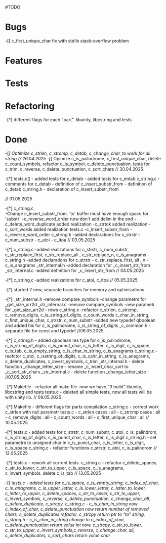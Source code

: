 #TODO

# Bugs
-[] c_first_unique_char fix with stdlib stack-overflow problem

# Features

# Tests


# Refactoring
-[*] different flags for each "part". libunity, libcstring and tests


# Done
-[*] Optimize c_strlen, c_strcmp, c_detab, 
     c_change_char_to work for all string // 26.04.2025
-[*] Opimize c_is_palindrome, c_first_unique_char, delete c_count_symbols, refactor c_is_symbol, c_delete_punctuation, tests for c_trim, c_reverse, c_delete_punctuation, c_sort_chars // 30.04.2025

-[*] tests.c() 
      - added tests for c_detab
      - added tests for c_entab
     c_string.c
      - comments for c_detab
      - definition of c_insert_substr_from
      - definition of c_detab
     c_string.h
      - declaration of c_insert_substr_from

// 01.05.2025

-[*] c_string.c  
      -Change c_insert_substr_from. 'to' buffer must have enough space for 'substr'
      -c_reverse_word_order now don't add delim in the end
      -c_delete_word_duplicate added realization
      -c_strtok added realization
      -c_sort_words added realization
     tests.c
      -c_insert_substr_from
      -c_reverse_word_order
     c_string.h
      -added declarations for c_strstr
      - c_num_substr
      - c_atoi
      - c_itoa
// 03.05.2025
     
-[*] c_string.c
      -added realizations for c_strstr, c_num_substr, c_str_replace_first,
       c_str_replace_all , c_str_replace_n, c_is_anagrams
     c_string.h
      -added declarations for c_strstr
      - c_str_replace_first, all , n
      - c_is_anagrams
     _str_internal.h 
      -added declaration for _c_insert_str_from
     _str_internal.c 
      -added definition for _c_insert_str_from
// 04.05.2025

-[*] c_string.c
      -added realizations for c_atoi, c_itoa
// 05.05.2025

-[*] started 2 new, separate branches for memory and optimizations

-[*] _str_internal.h 
     -remove compare_symbols
     -change parametrs for _get_size_arr2d
     _str_internal.c
     -remove compare_symbols
     -new parametr for _get_size_arr2d - rows
     c_string.c
     -refactor c_strlen, c_strcmp, c_remove_digits, c_is_string_of_digits, c_count_words
      c_char_in_string, c_first_unique_char, c_strstr, c_num_substr
     -added new typedef qboolean and added his for c_is_palindrome, c_is_string_of_digits
     _c_common.h
     -separate file for const and typedef
//06.05.2025

-[*] c_stirng.h
     - added qboolean res type for c_is_palindrome, c_is_string_of_digits, c_is_punct_char,
     c_is_letter, c_is_digit, c_is_space, c_is_tab, c_is_empty_string, c_is_char_in_string, c_is_anagrams
     c_string.c 
     - reafctor c_atoi, c_isstring_of_digits, c_is_cahr_in_string, c_is_anagrams, c_delete_duplicates, c_invert_symbols, c_trim
     _str_internal.h
     - delete function _change_letter_size
     - rename _c_insert_char_sort to _c_sort_str_chars
     _str_internal.c
     - delete function _change_letter_size
//07.05.2025

-[*] Makefile
     - refactor all make file. now we have "3 build"
     libunity, libcstring and tests
     tests.c
     - deleted all simple tests, now all tests will be with
     unity lib.
// 09.05.2025

-[*] Makefile
     - different flags for parts compilation
     c_string.c
     - correct work c_strlen with null parametr
     tests.c
     - c_strlen cases : all 
     - c_strcmp cases : all
     - c_remove_digits : all
     - c_count_words : all
     - c_first_unique_char : all
// 10.05.2025

-[*] tests.c
     - added tests for c_strstr, c_num_substr, c_atoi, c_is_palindrom, 
     c_is_string_of_digits, c_is_punct_char, c_is_letter, c_is_digit
     c_string.h 
     - set parametrs to unsigned char in c_is_punct_char, c_is_letter, c_is_digit, c_is_space
     c_string.c
     - refactor functions c_strstr, c_atoi, c_is_palindrom
// 12.05.2025


-[*] tests.c
     - rework all current tests.
     c_string.c
     - refactor c_delete_spaces, c_str_to_lower, c_str_to_upper, c_is_space, c_is_anagrams, c_invert_symbols.
     delete c_is_tab
// 13.05.2025

-[*] tests.c
     - added tests for c_is_space, c_is_empty_string, c_index_of_char,
     c_is_anagrams, c_is_upper_letter, c_is_lower_letter, c_letter_to_lower, c_letter_to_upper, c_delete_spaces, c_str_to_lower, c_str_to_upper, c_invert_symbols, c_reverse, c_delete_punctuation, c_change_char_all, c_delete_duplicate,
c_strcpy.
     c_string.c
     - c_is_char_in_string now c_index_of_char, c_delete_punctuation now return number of removed chars, c_delete_duplicates refactor, c_strcpy return ptr to "to" string,
     c_string.h
     - c_is_char_in_string change to c_index_of_char, c_delete_punctuation return value int now. c_strcpy, c_str_to_lower, c_str_to_upper, c_invert_symbols,c_reverse, c_change_char_all, c_delete_duplicates, c_sort_chars return value char*















